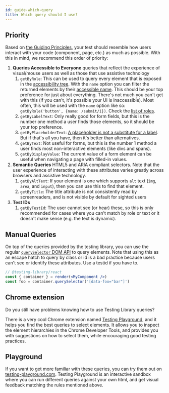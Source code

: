 ```yaml
---
id: guide-which-query
title: Which query should I use?
---
```


## Priority

Based on [the Guiding Principles](guiding-principles.md), your test should
resemble how users interact with your code (component, page, etc.) as much as
possible. With this in mind, we recommend this order of priority:

1. **Queries Accessible to Everyone** queries that reflect the experience of
   visual/mouse users as well as those that use assistive technology
   1. `getByRole`: This can be used to query every element that is exposed in
      the
      [accessibility tree](https://developer.mozilla.org/en-US/docs/Glossary/AOM).
      With the `name` option you can filter the returned elements by their
      [accessible name](https://www.w3.org/TR/accname-1.1/). This should be your
      top preference for just about everything. There's not much you can't get
      with this (if you can't, it's possible your UI is inaccessible). Most
      often, this will be used with the `name` option like so:
      `getByRole('button', {name: /submit/i})`. Check the
      [list of roles](https://developer.mozilla.org/en-US/docs/Web/Accessibility/ARIA/ARIA_Techniques#Roles).
   1. `getByLabelText`: Only really good for form fields, but this is the number
      one method a user finds those elements, so it should be your top
      preference.
   1. `getByPlaceholderText`:
      [A placeholder is not a substitute for a label](https://www.nngroup.com/articles/form-design-placeholders/).
      But if that's all you have, then it's better than alternatives.
   1. `getByText`: Not useful for forms, but this is the number 1 method a user
      finds most non-interactive elements (like divs and spans).
   1. `getByDisplayValue`: The current value of a form element can be useful
      when navigating a page with filled-in values.
1. **Semantic Queries** HTML5 and ARIA compliant selectors. Note that the user
   experience of interacting with these attributes varies greatly across
   browsers and assistive technology.
   1. `getByAltText`: If your element is one which supports `alt` text (`img`,
      `area`, and `input`), then you can use this to find that element.
   1. `getByTitle`: The title attribute is not consistently read by
      screenreaders, and is not visible by default for sighted users
1. **Test IDs**
   1. `getByTestId`: The user cannot see (or hear) these, so this is only
      recommended for cases where you can't match by role or text or it doesn't
      make sense (e.g. the text is dynamic).

## Manual Queries

On top of the queries provided by the testing library, you can use the regular
[`querySelector` DOM API](https://developer.mozilla.org/en-US/docs/Web/API/Document/querySelector)
to query elements. Note that using this as an escape hatch to query by class or
id is a bad practice because users can't see or identify these attributes. Use a
testid if you have to.

```jsx
// @testing-library/react
const { container } = render(<MyComponent />)
const foo = container.querySelector('[data-foo="bar"]')
```

## Chrome extension

Do you still have problems knowing how to use Testing Library queries?

There is a very cool Chrome extension named
[Testing Playground](https://chrome.google.com/webstore/detail/testing-playground/hejbmebodbijjdhflfknehhcgaklhano/related),
and it helps you find the best queries to select elements. It allows you to
inspect the element hierarchies in the Chrome Developer Tools, and provides you
with suggestions on how to select them, while encouraging good testing
practices.

## Playground

If you want to get more familiar with these queries, you can try them out on
[testing-playground.com](https://testing-playground.com). Testing Playground is
an interactive sandbox where you can run different queries against your own
html, and get visual feedback matching the rules mentioned above.
